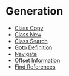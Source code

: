 Generation
==========

- [Class Copy](#class-copy)
- [Class New](#class-move)
- [Class Search](#class-search)
- [Goto Definition](#goto-definition)
- [Navigate](#navigate)
- [Offset Information](#offset-info)
- [Find References](#find-references)
